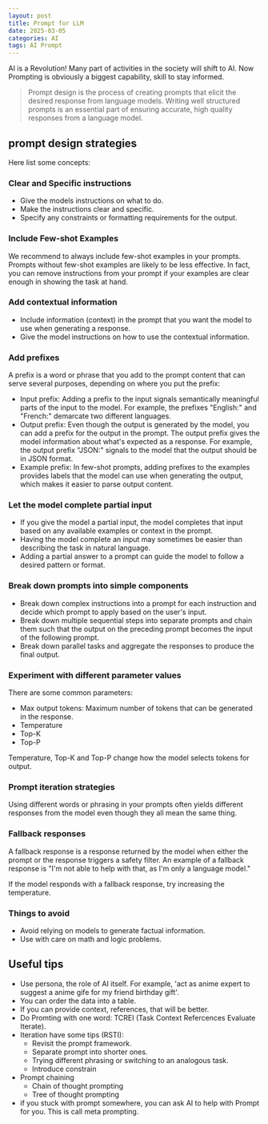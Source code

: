 ```yaml
---
layout: post
title: Prompt for LLM
date: 2025-03-05
categories: AI
tags: AI Prompt
---
```


AI is a Revolution! Many part of activities in the society will shift to AI. Now Prompting is obviously a biggest capability, skill to stay informed.

> Prompt design is the process of creating prompts that elicit the desired response from language models. Writing well structured prompts is an essential part of ensuring accurate, high quality responses from a language model.

## prompt design strategies

Here list some concepts:

### Clear and Specific instructions

- Give the models instructions on what to do.
- Make the instructions clear and specific.
- Specify any constraints or formatting requirements for the output.

### Include Few-shot Examples

We recommend to always include few-shot examples in your prompts. Prompts without few-shot examples are likely to be less effective. In fact, you can remove instructions from your prompt if your examples are clear enough in showing the task at hand.

### Add contextual information
- Include information (context) in the prompt that you want the model to use when generating a response.
- Give the model instructions on how to use the contextual information.

### Add prefixes

A prefix is a word or phrase that you add to the prompt content that can serve several purposes, depending on where you put the prefix:

- Input prefix: Adding a prefix to the input signals semantically meaningful parts of the input to the model. For example, the prefixes "English:" and "French:" demarcate two different languages.
- Output prefix: Even though the output is generated by the model, you can add a prefix for the output in the prompt. The output prefix gives the model information about what's expected as a response. For example, the output prefix "JSON:" signals to the model that the output should be in JSON format.
- Example prefix: In few-shot prompts, adding prefixes to the examples provides labels that the model can use when generating the output, which makes it easier to parse output content.

### Let the model complete partial input

- If you give the model a partial input, the model completes that input based on any available examples or context in the prompt.
- Having the model complete an input may sometimes be easier than describing the task in natural language.
- Adding a partial answer to a prompt can guide the model to follow a desired pattern or format.

### Break down prompts into simple components

- Break down complex instructions into a prompt for each instruction and decide which prompt to apply based on the user's input.
- Break down multiple sequential steps into separate prompts and chain them such that the output on the preceding prompt becomes the input of the following prompt.
- Break down parallel tasks and aggregate the responses to produce the final output.

### Experiment with different parameter values

There are some common parameters:

- Max output tokens: Maximum number of tokens that can be generated in the response.
- Temperature
- Top-K 
- Top-P

Temperature, Top-K and Top-P change how the model selects tokens for output. 

### Prompt iteration strategies

Using different words or phrasing in your prompts often yields different responses from the model even though they all mean the same thing.

### Fallback responses
A fallback response is a response returned by the model when either the prompt or the response triggers a safety filter. An example of a fallback response is "I'm not able to help with that, as I'm only a language model."

If the model responds with a fallback response, try increasing the temperature.

### Things to avoid
- Avoid relying on models to generate factual information.
- Use with care on math and logic problems.


## Useful tips

- Use persona, the role of AI itself. For example, 'act as anime expert to suggest a anime gife for my friend birthday gift'. 
- You can order the data into a table.
- If you can provide context, references, that will be better.
- Do Promting with one word: TCREI (Task Context Refercences Evaluate Iterate). 
- Iteration have some tips (RSTI): 
  - Revisit the prompt framework.
  - Separate prompt into shorter ones.
  - Trying different phrasing or switching to an analogous task.
  - Introduce constrain
- Prompt chaining
  - Chain of thought prompting
  - Tree of thought prompting
- if you stuck with prompt somewhere, you can ask AI to help with Prompt for you. This is call meta prompting.


